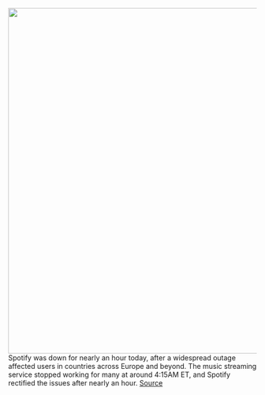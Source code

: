 <img src='https://cdn.vox-cdn.com/thumbor/78Q0GO3_LAbCVyctuZJ27WsRXnE=/0x0:2040x1360/1200x800/filters:focal(857x517:1183x843)/cdn.vox-cdn.com/uploads/chorus_image/image/67988880/acastro_180213_1777_0001.0.jpg' width='700px' /><br/>
Spotify was down for nearly an hour today, after a widespread outage affected users in countries across Europe and beyond. The music streaming service stopped working for many at around 4:15AM ET, and Spotify rectified the issues after nearly an hour.
<a href='https://www.theverge.com/2020/11/27/21722311/spotify-down-outage-connection-issues'> Source <a/>